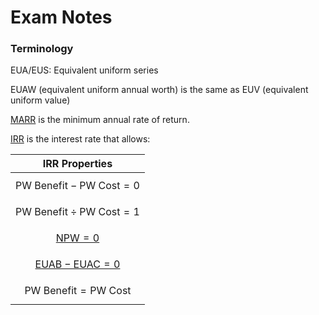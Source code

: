 # Exam Notes

### Terminology

EUA/EUS: Equivalent uniform series

EUAW (equivalent uniform annual worth) is the same as EUV (equivalent uniform value)

[MARR](9.%20Annual%20Cash%20Flow.md#^MARR) is the minimum annual rate of return.

[IRR](10.%20Rate%20of%20Return%20and%20Incremental%20Analyses.md) is the interest rate that allows:

| IRR Properties                                                          |
| ----------------------------------------------------------------------- |
| $$\text{PW Benefit}-\text{PW Cost}=0$$                                  |
| $$\text{PW Benefit} \div \text{PW Cost}=1$$                             |
| [$$\text{NPW} = 0$$](8.%20Present%20Worth%20Analysis.md#^NPW)           |
| [$$\text{EUAB} - \text{EUAC}=0$$](9.%20Annual%20Cash%20Flow.md#^e58c68) |
| $$\text{PW Benefit} = \text{PW Cost}$$                                  |